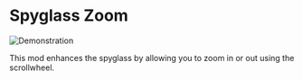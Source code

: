 # Spyglass Zoom

![Demonstration](https://i.imgur.com/4mlWC03.gif "Mod in Action")

This mod enhances the spyglass by allowing you to zoom in or out using the scrollwheel.
